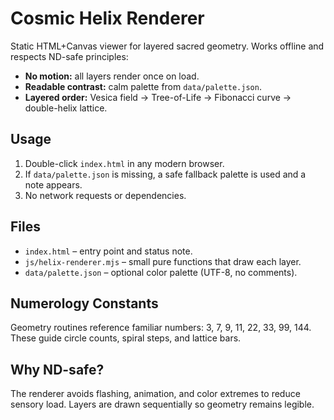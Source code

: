 # Cosmic Helix Renderer

Static HTML+Canvas viewer for layered sacred geometry. Works offline and respects ND-safe principles:

- **No motion:** all layers render once on load.
- **Readable contrast:** calm palette from `data/palette.json`.
- **Layered order:** Vesica field → Tree-of-Life → Fibonacci curve → double-helix lattice.

## Usage

1. Double-click `index.html` in any modern browser.
2. If `data/palette.json` is missing, a safe fallback palette is used and a note appears.
3. No network requests or dependencies.

## Files

- `index.html` – entry point and status note.
- `js/helix-renderer.mjs` – small pure functions that draw each layer.
- `data/palette.json` – optional color palette (UTF-8, no comments).

## Numerology Constants

Geometry routines reference familiar numbers: 3, 7, 9, 11, 22, 33, 99, 144. These guide circle counts, spiral steps, and lattice bars.

## Why ND-safe?

The renderer avoids flashing, animation, and color extremes to reduce sensory load. Layers are drawn sequentially so geometry remains legible.
